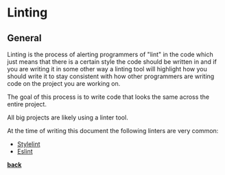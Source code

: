 # Linting

## General

Linting is the process of alerting programmers of "lint" in the code which just means that there is a certain style the code should be written in and if you are writing it in some other way a linting tool will highlight how you should write it to stay consistent with how other programmers are writing code on the project you are working on.

The goal of this process is to write code that looks the same across the entire project.

All big projects are likely using a linter tool.

At the time of writing this document the following linters are very common:

* [Stylelint](https://stylelint.io/)
* [Eslint](https://eslint.org)

**[back](../README.md)**
